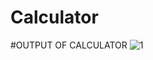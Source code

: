 # Calculator

#OUTPUT OF CALCULATOR
![1](https://user-images.githubusercontent.com/113275452/190475130-e5026b4c-c96e-4360-884f-18466afb08e0.jpg)
